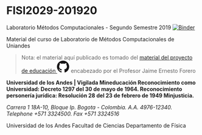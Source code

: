 # FISI2029-201920
Laboratorio Métodos Computacionales - Segundo Semestre 2019
[![Binder](https://mybinder.org/badge_logo.svg)](https://mybinder.org/v2/gh/jpmallarino/FISI2029-202010/master?urlpath=lab/tree/ipynb)

Material del curso de Laboratorio de Métodos Computacionales de Uniandes

> Nota: el material aquí publicado es tomado del [material del proyecto de educación ![ComputoCienciasUniandes](imagenes/GitHub-Mark-32px.png)](http://computocienciasuniandes.github.io/) encabezado por el Profesor Jaime Ernesto Forero

**Universidad de los Andes | Vigilada Mineducación
Reconocimiento como Universidad: Decreto 1297 del 30 de mayo de 1964.
Reconocimiento personería jurídica: Resolución 28 del 23 de febrero de 1949 Minjusticia.**

*Carrera 1 18A-10, Bloque Ip. Bogota - Colombia. A.A. 4976-12340.*   
*Telephone +571 3324500.*
*Fax +571 3324516*

Universidad de los Andes
Facultad de Ciencias
Departamento de Física